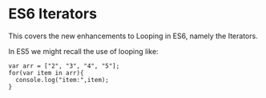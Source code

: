 # ES6 Iterators
This covers the new enhancements to Looping in ES6, namely the Iterators.

In ES5 we might recall the use of looping like:

```
var arr = ["2", "3", "4", "5"];
for(var item in arr){
  console.log("item:",item);
}

```


